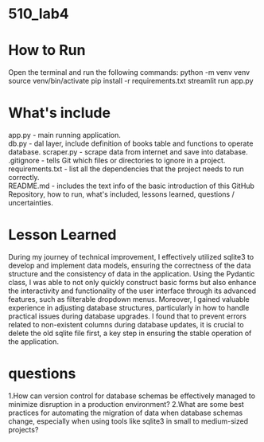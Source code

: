 # 510_lab4

# How to Run
Open the terminal and run the following commands:
python -m venv venv
source venv/bin/activate
pip install -r requirements.txt
streamlit run app.py

# What's include
app.py - main running application.  
db.py - dal layer, include definition of books table and functions to operate database.
scraper.py - scrape data from internet and save into database.
.gitignore - tells Git which files or directories to ignore in a project.  
requirements.txt - list all the dependencies that the project needs to run correctly.  
README.md - includes the text info of the basic introduction of this GitHub Repository, how to run, what's included, lessons learned, questions / uncertainties.  

# Lesson Learned
During my journey of technical improvement, I effectively utilized sqlite3 to develop and implement data models, ensuring the correctness of the data structure and the consistency of data in the application. Using the Pydantic class, I was able to not only quickly construct basic forms but also enhance the interactivity and functionality of the user interface through its advanced features, such as filterable dropdown menus. Moreover, I gained valuable experience in adjusting database structures, particularly in how to handle practical issues during database upgrades. I found that to prevent errors related to non-existent columns during database updates, it is crucial to delete the old sqlite file first, a key step in ensuring the stable operation of the application.


# questions
1.How can version control for database schemas be effectively managed to minimize disruption in a production environment?
2.What are some best practices for automating the migration of data when database schemas change, especially when using tools like sqlite3 in small to medium-sized projects?
